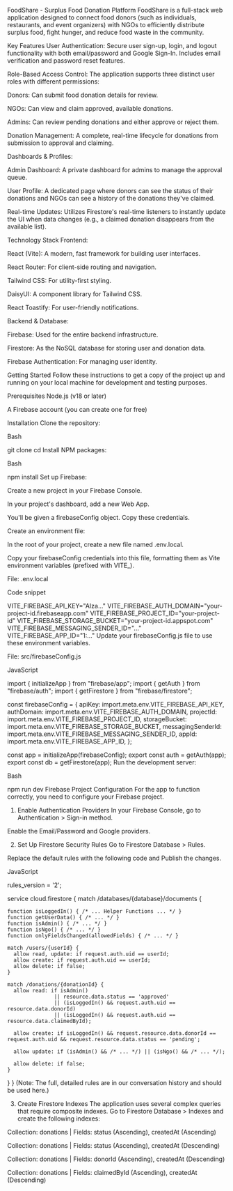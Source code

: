 FoodShare - Surplus Food Donation Platform
FoodShare is a full-stack web application designed to connect food donors (such as individuals, restaurants, and event organizers) with NGOs to efficiently distribute surplus food, fight hunger, and reduce food waste in the community.

Key Features
User Authentication: Secure user sign-up, login, and logout functionality with both email/password and Google Sign-In. Includes email verification and password reset features.

Role-Based Access Control: The application supports three distinct user roles with different permissions:

Donors: Can submit food donation details for review.

NGOs: Can view and claim approved, available donations.

Admins: Can review pending donations and either approve or reject them.

Donation Management: A complete, real-time lifecycle for donations from submission to approval and claiming.

Dashboards & Profiles:

Admin Dashboard: A private dashboard for admins to manage the approval queue.

User Profile: A dedicated page where donors can see the status of their donations and NGOs can see a history of the donations they've claimed.

Real-time Updates: Utilizes Firestore's real-time listeners to instantly update the UI when data changes (e.g., a claimed donation disappears from the available list).

Technology Stack
Frontend:

React (Vite): A modern, fast framework for building user interfaces.

React Router: For client-side routing and navigation.

Tailwind CSS: For utility-first styling.

DaisyUI: A component library for Tailwind CSS.

React Toastify: For user-friendly notifications.

Backend & Database:

Firebase: Used for the entire backend infrastructure.

Firestore: As the NoSQL database for storing user and donation data.

Firebase Authentication: For managing user identity.

Getting Started
Follow these instructions to get a copy of the project up and running on your local machine for development and testing purposes.

Prerequisites
Node.js (v18 or later)

A Firebase account (you can create one for free)

Installation
Clone the repository:

Bash

git clone <your-repository-url>
cd <repository-folder>
Install NPM packages:

Bash

npm install
Set up Firebase:

Create a new project in your Firebase Console.

In your project's dashboard, add a new Web App.

You'll be given a firebaseConfig object. Copy these credentials.

Create an environment file:

In the root of your project, create a new file named .env.local.

Copy your firebaseConfig credentials into this file, formatting them as Vite environment variables (prefixed with VITE_).

File: .env.local

Code snippet

VITE_FIREBASE_API_KEY="AIza..."
VITE_FIREBASE_AUTH_DOMAIN="your-project-id.firebaseapp.com"
VITE_FIREBASE_PROJECT_ID="your-project-id"
VITE_FIREBASE_STORAGE_BUCKET="your-project-id.appspot.com"
VITE_FIREBASE_MESSAGING_SENDER_ID="..."
VITE_FIREBASE_APP_ID="1:..."
Update your firebaseConfig.js file to use these environment variables.

File: src/firebaseConfig.js

JavaScript

import { initializeApp } from "firebase/app";
import { getAuth } from "firebase/auth";
import { getFirestore } from "firebase/firestore";

const firebaseConfig = {
  apiKey: import.meta.env.VITE_FIREBASE_API_KEY,
  authDomain: import.meta.env.VITE_FIREBASE_AUTH_DOMAIN,
  projectId: import.meta.env.VITE_FIREBASE_PROJECT_ID,
  storageBucket: import.meta.env.VITE_FIREBASE_STORAGE_BUCKET,
  messagingSenderId: import.meta.env.VITE_FIREBASE_MESSAGING_SENDER_ID,
  appId: import.meta.env.VITE_FIREBASE_APP_ID,
};

const app = initializeApp(firebaseConfig);
export const auth = getAuth(app);
export const db = getFirestore(app);
Run the development server:

Bash

npm run dev
Firebase Project Configuration
For the app to function correctly, you need to configure your Firebase project.

1. Enable Authentication Providers
In your Firebase Console, go to Authentication > Sign-in method.

Enable the Email/Password and Google providers.

2. Set Up Firestore Security Rules
Go to Firestore Database > Rules.

Replace the default rules with the following code and Publish the changes.

JavaScript

rules_version = '2';

service cloud.firestore {
  match /databases/{database}/documents {

    function isLoggedIn() { /* ... Helper Functions ... */ }
    function getUserData() { /* ... */ }
    function isAdmin() { /* ... */ }
    function isNgo() { /* ... */ }
    function onlyFieldsChanged(allowedFields) { /* ... */ }

    match /users/{userId} {
      allow read, update: if request.auth.uid == userId;
      allow create: if request.auth.uid == userId;
      allow delete: if false;
    }

    match /donations/{donationId} {
      allow read: if isAdmin() 
                   || resource.data.status == 'approved' 
                   || (isLoggedIn() && request.auth.uid == resource.data.donorId)
                   || (isLoggedIn() && request.auth.uid == resource.data.claimedById);

      allow create: if isLoggedIn() && request.resource.data.donorId == request.auth.uid && request.resource.data.status == 'pending';

      allow update: if (isAdmin() && /* ... */) || (isNgo() && /* ... */);

      allow delete: if false;
    }
  }
}
(Note: The full, detailed rules are in our conversation history and should be used here.)

3. Create Firestore Indexes
The application uses several complex queries that require composite indexes. Go to Firestore Database > Indexes and create the following indexes:

Collection: donations | Fields: status (Ascending), createdAt (Ascending)

Collection: donations | Fields: status (Ascending), createdAt (Descending)

Collection: donations | Fields: donorId (Ascending), createdAt (Descending)

Collection: donations | Fields: claimedById (Ascending), createdAt (Descending)